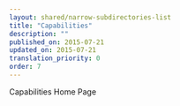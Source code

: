 ```yaml
---
layout: shared/narrow-subdirectories-list
title: "Capabilities"
description: ""
published_on: 2015-07-21
updated_on: 2015-07-21
translation_priority: 0
order: 7
---
```


Capabilities Home Page
